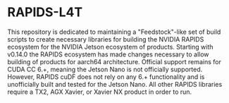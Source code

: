 # RAPIDS-L4T

This repository is dedicated to maintaining a "Feedstock"-like set of build scripts to create necessary libraries for building the NVIDIA RAPIDS ecosystem for the NVIDIA Jetson ecosystem of products.  Starting with v0.14.0 the RAPIDS ecosystem has made changes necessary to allow building of products for aarch64 architecture.  Official support remains for CUDA CC 6.+, meaning the Jetson Nano is not officially supported.  However, RAPIDS cuDF does not rely on any 6.+ functionality and is unofficially built and tested for the Jetson Nano.  All other RAPIDS libraries require a TX2, AGX Xavier, or Xavier NX product in order to run.
